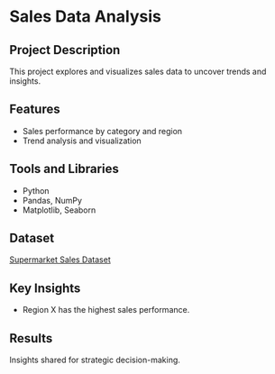 # Sales Data Analysis

## Project Description
This project explores and visualizes sales data to uncover trends and insights.

## Features
- Sales performance by category and region
- Trend analysis and visualization

## Tools and Libraries
- Python
- Pandas, NumPy
- Matplotlib, Seaborn

## Dataset
[Supermarket Sales Dataset](https://www.kaggle.com/datasets/aungpyaeap/supermarket-sales)

## Key Insights
- Region X has the highest sales performance.

## Results
Insights shared for strategic decision-making.
